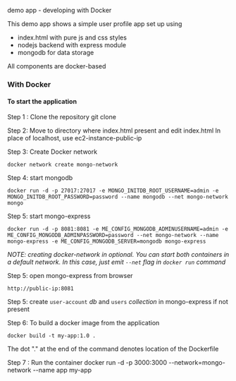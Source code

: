 demo app - developing with Docker

This demo app shows a simple user profile app set up using 
- index.html with pure js and css styles
- nodejs backend with express module
- mongodb for data storage

All components are docker-based

### With Docker

#### To start the application

Step 1 : Clone the repository
    git clone <repository URL>


Step 2: Move to directory where index.html present and edit index.html
        In place of localhost, use ec2-instance-public-ip

Step 3: Create Docker network

    docker network create mongo-network 

Step 4: start mongodb 

    docker run -d -p 27017:27017 -e MONGO_INITDB_ROOT_USERNAME=admin -e MONGO_INITDB_ROOT_PASSWORD=password --name mongodb --net mongo-network mongo    

Step 5: start mongo-express
    
    docker run -d -p 8081:8081 -e ME_CONFIG_MONGODB_ADMINUSERNAME=admin -e ME_CONFIG_MONGODB_ADMINPASSWORD=password --net mongo-network --name mongo-express -e ME_CONFIG_MONGODB_SERVER=mongodb mongo-express   

_NOTE: creating docker-network in optional. You can start both containers in a default network. In this case, just emit `--net` flag in `docker run` command_

Step 5: open mongo-express from browser

    http://public-ip:8081

Step 5: create `user-account` _db_ and `users` _collection_ in mongo-express if not present

Step 6: To build a docker image from the application

    docker build -t my-app:1.0 .       
    
The dot "." at the end of the command denotes location of the Dockerfile


Step 7 : Run the container 
docker run -d -p 3000:3000 --network=mongo-network  --name app my-app
